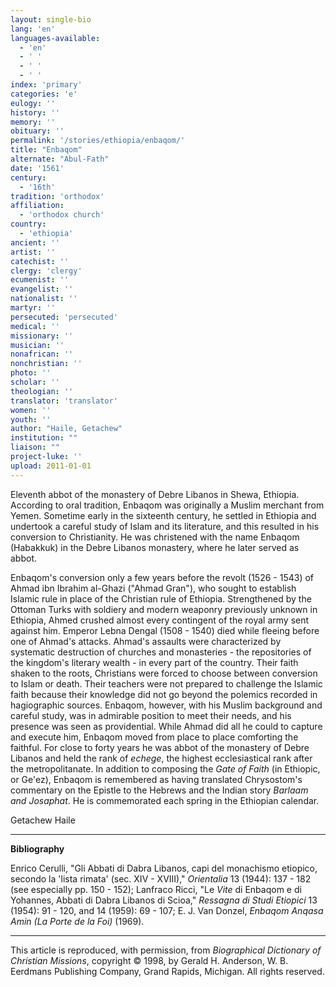 ```yaml
---
layout: single-bio
lang: 'en'
languages-available:
  - 'en'
  - ' '
  - ' '
  - ' '
index: 'primary'
categories: 'e'
eulogy: ''
history: ''
memory: ''
obituary: ''
permalink: '/stories/ethiopia/enbaqom/'
title: "Enbaqom"
alternate: "Abul-Fath"
date: '1561'
century:
  - '16th'
tradition: 'orthodox'
affiliation:
  - 'orthodox church'
country:
  - 'ethiopia'
ancient: ''
artist: ''
catechist: ''
clergy: 'clergy'
ecumenist: ''
evangelist: ''
nationalist: ''
martyr: ''
persecuted: 'persecuted'
medical: ''
missionary: ''
musician: ''
nonafrican: ''
nonchristian: ''
photo: ''
scholar: ''
theologian: ''
translator: 'translator'
women: ''
youth: ''
author: "Haile, Getachew"
institution: ""
liaison: ""
project-luke: ''
upload: 2011-01-01
---
```




Eleventh abbot of the monastery of Debre Libanos in Shewa, Ethiopia. According to oral tradition, Enbaqom was originally a Muslim merchant from Yemen. Sometime early in the sixteenth century, he settled in Ethiopia and undertook a careful study of Islam and its literature, and this resulted in his conversion to Christianity. He was christened with the name Enbaqom (Habakkuk) in the Debre Libanos monastery, where he later served as abbot.

Enbaqom's conversion only a few years before the revolt (1526 - 1543) of Ahmad ibn Ibrahim al-Ghazi ("Ahmad Gran"), who sought to establish Islamic rule in place of the Christian rule of Ethiopia. Strengthened by the Ottoman Turks with soldiery and modern weaponry previously unknown in Ethiopia, Ahmed crushed almost every contingent of the royal army sent against him. Emperor Lebna Dengal (1508 - 1540) died while fleeing before one of Ahmad's attacks. Ahmad's assaults were characterized by systematic destruction of churches and monasteries - the repositories of the kingdom's literary wealth - in every part of the country. Their faith shaken to the roots, Christians were forced to choose between conversion to Islam or death. Their teachers were not prepared to challenge the Islamic faith because their knowledge did not go beyond the polemics recorded in hagiographic sources. Enbaqom, however, with his Muslim background and careful study, was in admirable position to meet their needs, and his presence was seen as providential. While Ahmad did all he could to capture and execute him, Enbaqom moved from place to place comforting the faithful. For close to forty years he was abbot of the monastery of Debre Libanos and held the rank of *echege*, the highest ecclesiastical rank after the metropolitanate. In addition to composing the *Gate of Faith* (in Ethiopic, or Ge'ez), Enbaqom is remembered as having translated Chrysostom's commentary on the Epistle to the Hebrews and the Indian story *Barlaam and Josaphat*. He is commemorated each spring in the Ethiopian calendar.

Getachew Haile

---

**Bibliography**

Enrico Cerulli, "Gli Abbati di Dabra Libanos, capi del monachismo etiopico, secondo la 'lista rimata' (sec. XIV - XVIII)," *Orientalia* 13 (1944): 137 - 182 (see especially pp. 150 - 152); Lanfraco Ricci, "Le *Vite* di Enbaqom e di Yohannes, Abbati di Dabra Libanos di Scioa," *Ressagna di Studi Etiopici* 13 (1954): 91 - 120, and 14 (1959): 69 - 107; E. J. Van Donzel, *Enbaqom Anqasa Amin (La Porte de la Foi)* (1969).

---

This article is reproduced, with permission, from *Biographical Dictionary of Christian Missions*,   copyright &copy; 1998, by Gerald H. Anderson, W. B. Eerdmans Publishing Company, Grand Rapids, Michigan.  All rights reserved.
